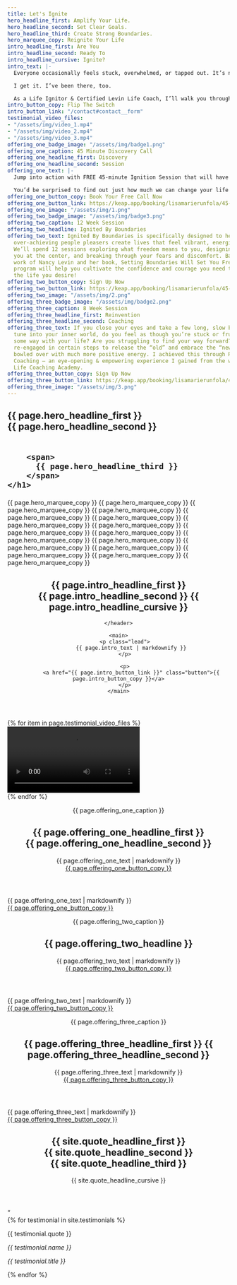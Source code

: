 ```yaml
---
title: Let's Ignite
hero_headline_first: Amplify Your Life.
hero_headline_second: Set Clear Goals.
hero_headline_third: Create Strong Boundaries.
hero_marquee_copy: Reignite Your Life
intro_headline_first: Are You
intro_headline_second: Ready To
intro_headline_cursive: Ignite?
intro_text: |-
  Everyone occasionally feels stuck, overwhelmed, or tapped out. It’s no wonder you do too, with all that you juggle. Work, life, parenting, partnering: some days, it can feel like the responsibilities are endless.

  I get it. I’ve been there, too.

  As a Life Ignitor & Certified Levin Life Coach, I’ll walk you through proven methodologies you can easily integrate into your busy life that will help you get clear, unstuck, and living life out loud.
intro_button_copy: Flip The Switch
intro_button_link: "/contact#contact__form"
testimonial_video_files:
- "/assets/img/video_1.mp4"
- "/assets/img/video_2.mp4"
- "/assets/img/video_3.mp4"
offering_one_badge_image: "/assets/img/badge1.png"
offering_one_caption: 45 Minute Discovery Call
offering_one_headline_first: Discovery
offering_one_headline_second: Session
offering_one_text: |-
  Jump into action with FREE 45-minute Ignition Session that will have you motivated and excited about life!

  You’d be surprised to find out just how much we can change your life in 45 minutes. During this complementary call, we’ll look at some of the factors in your life that have you feeling stuck and tapped out. We’ll get clear on your desires and goals. Then we’ll create an achievable plan so that you can take action immediately.
offering_one_button_copy: Book Your Free Call Now
offering_one_button_link: https://keap.app/booking/lisamarierunfola/45-60-min-intro-session
offering_one_image: "/assets/img/1.png"
offering_two_badge_image: "/assets/img/badge3.png"
offering_two_caption: 12 Week Session
offering_two_headline: Ignited By Boundaries
offering_two_text: Ignited By Boundaries is specifically designed to help over-giving,
  over-achieving people pleasers create lives that feel vibrant, energized, and alive.
  We’ll spend 12 sessions exploring what freedom means to you, designing a life with
  you at the center, and breaking through your fears and discomfort. Based on the
  work of Nancy Levin and her book, Setting Boundaries Will Set You Free, this 12-week
  program will help you cultivate the confidence and courage you need to step into
  the life you desire!
offering_two_button_copy: Sign Up Now
offering_two_button_link: https://keap.app/booking/lisamarierunfola/45-60-min-intro-session
offering_two_image: "/assets/img/2.png"
offering_three_badge_image: "/assets/img/badge2.png"
offering_three_caption: 8 Week Session
offering_three_headline_first: Reinvention
offering_three_headline_second: Coaching
offering_three_text: If you close your eyes and take a few long, slow breaths and
  tune into your inner world, do you feel as though you’re stuck or frustrated in
  some way with your life? Are you struggling to find your way forward? Since I’ve
  re-engaged in certain steps to release the “old” and embrace the “new”, I’ve been
  bowled over with much more positive energy. I achieved this through Reinvention
  Coaching – an eye-opening & empowering experience I gained from the wonderful Levin
  Life Coaching Academy.
offering_three_button_copy: Sign Up Now
offering_three_button_link: https://keap.app/booking/lisamarierunfola/45-60-min-intro-session
offering_three_image: "/assets/img/3.png"
---
```


<section class="section hero ignite__hero">
    <h1>
        {{ page.hero_headline_first }} <br class="hide--mobile">
        {{ page.hero_headline_second }}
        <br class="hide--desktop"><br class="hide--desktop">

        <span>
          {{ page.hero_headline_third }}
        </span>
    </h1>
</section>

<div class="marquee-container">
    <span class="marquee__item scrolling">
      {{ page.hero_marquee_copy }}
    </span><span class="marquee__item scrolling" aria-hidden="true">
      {{ page.hero_marquee_copy }}
    </span><span class="marquee__item scrolling" aria-hidden="true">
      {{ page.hero_marquee_copy }}
    </span><span class="marquee__item scrolling" aria-hidden="true">
      {{ page.hero_marquee_copy }}
    </span><span class="marquee__item scrolling" aria-hidden="true">
        {{ page.hero_marquee_copy }}
      </span><span class="marquee__item scrolling" aria-hidden="true">
        {{ page.hero_marquee_copy }}
      </span><span class="marquee__item scrolling" aria-hidden="true">
        {{ page.hero_marquee_copy }}
      </span><span class="marquee__item scrolling" aria-hidden="true">
        {{ page.hero_marquee_copy }}
      </span><span class="marquee__item scrolling" aria-hidden="true">
        {{ page.hero_marquee_copy }}
      </span><span class="marquee__item scrolling" aria-hidden="true">
        {{ page.hero_marquee_copy }}
      </span><span class="marquee__item scrolling" aria-hidden="true">
        {{ page.hero_marquee_copy }}
      </span><span class="marquee__item scrolling" aria-hidden="true">
        {{ page.hero_marquee_copy }}
      </span><span class="marquee__item scrolling" aria-hidden="true">
        {{ page.hero_marquee_copy }}
      </span><span class="marquee__item scrolling" aria-hidden="true">
        {{ page.hero_marquee_copy }}
      </span><span class="marquee__item scrolling" aria-hidden="true">
        {{ page.hero_marquee_copy }}
      </span><span class="marquee__item scrolling" aria-hidden="true">
        {{ page.hero_marquee_copy }}
      </span><span class="marquee__item scrolling" aria-hidden="true">
        {{ page.hero_marquee_copy }}
      </span>
    
</div>

<section class="section ignite__intro">
    <header>
        <h1>{{ page.intro_headline_first }} <br class="hide--mobile">
            <span class="shift">
              {{ page.intro_headline_second }}
            </span>
            <span class="cursive">
              {{ page.intro_headline_cursive }}
            </span>
        </h1>
        
    </header>

    <main>
        <p class="lead">
            {{ page.intro_text | markdownify }}
        </p>

        <p>
            <a href="{{ page.intro_button_link }}" class="button">{{ page.intro_button_copy }}</a>
        </p>
    </main>
</section>

<section class="section ignite__carousel">
    <div class="main-carousel">
        {% for item in page.testimonial_video_files %}
          <div class="carousel-cell">
            <video controls src="{{ item }}"></video>
          </div>
        {% endfor %}
      </div>
</section>

<section class="section ignite__offering one">
    <img class="badge" src="{{ page.offering_one_badge_image }}" alt="">
    <header>
        <p class="caption">{{ page.offering_one_caption }}</p>
        <h1>
            {{ page.offering_one_headline_first }} <br class="hide--mobile">
            <span class="shift">{{ page.offering_one_headline_second }}</span>
        </h1>
        <div class="description hide--mobile">
            {{ page.offering_one_text | markdownify }}
        </div>
        <a target="_blank" href="{{ page.offering_one_button_link }}" class="button">
            {{ page.offering_one_button_copy }}
        </a>
    </header>
    <img class="feature" src="{{ page.offering_one_image }}" alt="">
    <div class="description hide--desktop">
      {{ page.offering_one_text | markdownify }}
    </div>
    <a target="_blank" href="{{ page.offering_one_button_link }}" class="button hide--desktop">
      {{ page.offering_one_button_copy }}
    </a>
</section>

<section class="section ignite__offering three">
    <img class="badge" src="{{ page.offering_two_badge_image }}" alt="">
    <header>
        <p class="caption">{{ page.offering_two_caption }}</p>
        <h1>
          {{ page.offering_two_headline }}
        </h1>
        <div class="description hide--mobile">
          {{ page.offering_two_text | markdownify }}
        </div>
        <a href="{{ page.offering_two_button_link }}" class="button">
          {{ page.offering_two_button_copy }}
        </a>
    </header>
    <img class="feature" src="{{ page.offering_two_image }}" alt="">
    <div class="description hide--desktop">
      {{ page.offering_two_text | markdownify }}
    </div>
    <a href="{{ page.offering_two_button_link }}" class="button hide--desktop">
      {{ page.offering_two_button_copy }}
    </a>
</section>


<section class="section ignite__offering two">
    <img class="badge" src="{{ page.offering_three_badge_image }}" alt="">
    <header>
        <p class="caption">{{ page.offering_three_caption }}</p>
        <h1>
            {{ page.offering_three_headline_first }}
            <span class="shift">{{ page.offering_three_headline_second }}</span>
        </h1>
        <div class="description hide--mobile">
          {{ page.offering_three_text | markdownify }}
        </div>
        <a href="{{ page.offering_three_button_link }}" class="button">
            {{ page.offering_three_button_copy }}
        </a>
    </header>
    <img class="feature" src="{{ page.offering_three_image }}" alt="">
    <div class="description hide--desktop">
      {{ page.offering_three_text | markdownify }}
    </div>
    <a href="{{ page.offering_three_button_link }}" class="button hide--desktop">
      {{ page.offering_three_button_copy }}
    </a>
</section>


<section class="section quote ignite__quote">
  <header>
    <h1>{{ site.quote_headline_first }} <br class="hide--mobile">
        <span class="shift">{{ site.quote_headline_second }}</span><br class="hide--mobile">
        {{ site.quote_headline_third }}
    </h1>
    <div class="cursive">{{ site.quote_headline_cursive }}</div>
  </header>

  <main>
    <div class="quote">&ldquo;</div>
    <div class="quote-carousel">
      {% for testimonial in site.testimonials %}
        <div class="carousel-cell">
          <p>
            {{ testimonial.quote }}
          </p>
          <cite>
              <p class="person">{{ testimonial.name }}</p>
              <p class="title">{{ testimonial.title }}</p>
          </cite>
        </div>  
      {% endfor %}
    </div>
  </main>
</section>